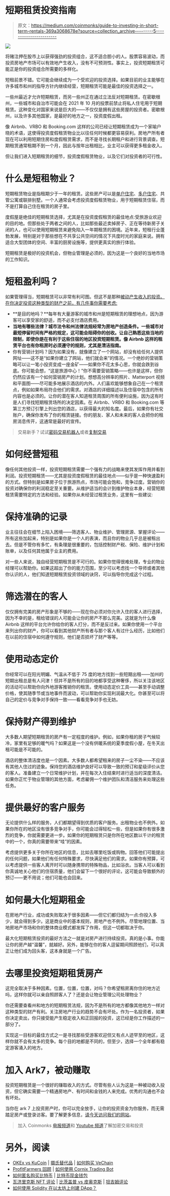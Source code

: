 # 短期租赁投资指南

> 原文：<https://medium.com/coinmonks/guide-to-investing-in-short-term-rentals-369a3068678e?source=collection_archive---------5----------------------->

![](img/0cb44782811f0f225aa447292a2b1d26.png)

将赌注押在股市上以获得强劲的投资组合，这不适合胆小的人。股票容易波动，而投资房地产市场可以有效地产生收入，没有不可预测性。事实上，投资短期租赁可能正是你的投资组合所需要的多样化。

短租前景不错。它可能会继续成为一个受欢迎的投资选择。如果目前的业主能够在许多城市和州的指导方针内继续经营，短期租赁可能是最佳的投资选择之一。

一些州最近才允许短期租赁，而另一些州正在通过立法反对短期租赁。在密歇根州，一些城市和自治市可能会在 2021 年 10 月的投票前禁止将私人住宅用于短期租赁。这种变化对国家来说是巨大的——不仅仅是拥有这些房屋的投资者。密歇根州，以及许多其他国家，是最好的地方之一，投资度假出租。

像 Airbnb、VRBO 和 Booking.com 这样的公司已经让短期租赁成为一个家喻户晓的术语，这使得投资度假租赁物业比以往任何时候都更容易获利。房地产所有者现在可以利用短期住房和度假租赁需求，而不是寻找长期租户和进行背景调查。短期租赁通常租期不到一个月，因此与按年出租相比，业主可以获得更多租金收入。

但让我们进入短期租赁的细节，投资度假租赁物业，以及它们对投资者的可行性。

# 什么是短租物业？

短期租赁物业是指租期少于一年的租赁。这些房产可以是[单户住宅](https://blog.ark7.com/property-update/ark7-expands-to-chandler-az/)、[多户住宅](https://blog.ark7.com/blog/memphis-multifamily/)、共管公寓或联排别墅。一个人通常会考虑投资度假租赁物业，用于短期租赁住宿，而不是打算自己住在租赁的房子里。

度假屋是绝佳的短期租赁选择，尤其是在投资度假租赁的最佳地点:受旅游业欢迎的目的地。但那些处于两者之间的人，比如那些最近卖掉房子、正在等待新房子关闭的人，也可以使用短期租赁来避免陷入一年期租赁的困境。近年来，短租行业蓬勃发展，特别是对于那些想在不共享公共空间的情况下共度时光的家庭来说。拥有适合大型团体的空间、丰富的厨房设施等，提供更真实的旅行体验。

短期租赁是极好的投资机会，但物业管理是必须的，因为这是一个良好的当地市场的工作知识。

# 短租盈利吗？

如果管理得当，短期租赁可以非常有利可图。但这不是那种[被动产生收入的投资。在你决定投资这种类型的财产之前，有几件事你需要考虑:](https://blog.ark7.com/blog/getting-started-on-ark7/)

*   **是目的地吗？**每年有大量游客的城市和州是短期租赁的理想地点，因为游客可以享受家的舒适，而不必支付酒店费用。
*   **当地有哪些法律？城市法令和州法律法规经常为房地产创造条件。一些城市对最短停留时间有严格的规定，这可能会阻碍你的创收。让自己熟悉这些当地的限制，即使你是在有利于这些住宿的地区投资短期租赁。像 Airbnb 这样的租赁平台也有你租房时必须遵守的规则，尤其是清洁指南。**
*   你有营销计划吗？因为如果没有，就像建立了一个网站，却没有给任何人提供网址——这不是“如果你建立了网站，他们就会来”的情况。一个绝妙的营销策略可以让一笔小投资变成一座金矿——如果你不花太多心思，你就会跌到谷底。你可能会想，“这是旅游中心！”你不需要营销策略——也许是这样，但你仍然应该有一个如何营销房产的计划。想想高分辨率的照片、Matterport 视频和平面图——尽可能多地展示酒店的内外。人们喜欢能够想象自己在一个租赁点，例如如果布局符合他们的需求。对酒店的详细描述以及住宿中包含的所有内容也是必须的。让你的潜在客人知道租赁周围的所有便利设施，因为这有时是人们寻找短期租赁场所的决定因素。在 Airbnb、VRBO 和 Booking.com 等第三方预订引擎上列出您的酒店，以获得最大的知名度。最后，如果你有社交账户，确保你发布了你的租赁链接。你的朋友、家人和未来的客人会把你的租房消息传开，这通常是最好的宣传。

> 交易新手？试试[密码交易机器人](/coinmonks/crypto-trading-bot-c2ffce8acb2a)或者[复制交易](/coinmonks/top-10-crypto-copy-trading-platforms-for-beginners-d0c37c7d698c)

# 如何经营短租

像任何其他投资一样，投资短期租赁需要一个强有力的战略来使其发挥作用并看到利润。投资短期租赁——尤其是投资度假租赁的最佳地点——似乎是一种快速盈利的方式。但特别是如果房子位于旅游热点，市场可能会饱和，竞争过度。营销你的投资对确保你的利润稳定至关重要。从维护适当的会计到维护物业本身，经营短期租赁需要特定的方法和经验。如果你从未经营过租赁业务，这里有一些建议:

# 保持准确的记录

业主往往会在细节上陷入困境——筛选客人、物业维护、管理房源、掌握评论——所有这些加起来，特别是如果你是一个人的表演，而且你的物业几乎总是被租出去。但是不管你有多忙，有条理是很重要的，包括控制财产税、保险、维护计划和账单，以及任何其他属于业主的费用。

对一些人来说，独自经营短期租赁是不可行的。如果你觉得很难处理，专业的物业经理可以帮助你。如果这超出了你的能力范围，至少可以考虑找一个导师或者其他你认识的人，他们知道短期租赁投资领域的诀窍，可以指导你完成这个过程。

# 筛选潜在的客人

仅仅拥有完美的房产形象是不够的——现在你必须对你允许入住的客人进行选择，因为不幸的是，租给错误的人可能会让你的房产不那么完美。这就是为什么像 Airbnb 这样的平台允许你给你的客人打分，而不是反过来。如果你使用一个平台来列出你的财产，你可以看到其他财产所有者与那个客人有过什么经历，比如他们在以前的住宿中如何遵守规则，他们是否损坏了财产等等。

# 使用动态定价

你经常可以在阳光明媚、气温从不低于 75 度的地方找到一些短期出租——加州的短期出租总是有人问津！但并不是所有的目的地都享受这种奢侈，所以关注该地区的活动可以帮助你向外地游客推销你的租赁。使用动态定价工具——甚至手动调整价格，使其随季节或当地事件而波动，可以帮助你实现利润最大化。你甚至可以将自己的定价与竞争对手保持一致——看看竞争对手也无妨。

# 保持财产得到维护

大多数人期望短期租赁的房产有一定程度的维护。例如，如果你租的房子气候较冷，家里有足够的暖气吗？如果这是一个没有供暖系统的夏季度假小屋，在冬天出租可能是不可能的。

酒店的整体清洁度也是一个因素。大多数人都希望租来的房子一尘不染——不应该有其他人住过的迹象。保持您的酒店维护良好可以导致一致的预订和星级评价从您的客人。准备建立一个日常维护计划，并在每次入住结束时进行适当的深度清洁。如果你正忙于物业管理的其他方面，考虑雇佣一个维护团队和清洁服务来处理这些任务。

# 提供最好的客户服务

无论提供什么样的服务，人们都期望得到优质的客户服务。出租物业也不例外。如果你所在的地区没有很多竞争对手，你可能会过得轻松一些，但是如果你有很多激烈的竞争，你就需要更进一步。如果你的短期租赁只是你所在地区数以千计的租赁中的一个，你真的需要带来“哇”的因素。

考虑提供更多关于你所在地区的信息，比如去哪里吃饭或购物。回答他们可能提出的任何问题，如果他们有任何特殊要求，尽快满足他们的需求。如果你有预算，可以考虑提供一些客人离开时可以随身携带的特殊物品，比如浴衣。当客人可以看到你真诚地关心他们的住宿质量，他们会留下一个很好的评论，这可能会导致额外的预订——更不用说；他们可能也会回来。

# 如何最大化短期租金

在房地产行业，成功或失败取决于很多因素——但它们都归结为一点:你投入多少，就会得到多少。这是商业中的基本规则，房地产也不例外。尽管地理位置、当地房地产市场和你的整体商业模式都发挥了作用，但这一切都取决于你。

最大化短期租赁投资的最好方法之一就是对房产进行持续投资。真的是小事。你能让你的房产越“温馨”，就越好。另外，能够在你的客人逗留期间照顾他们，可以真正让他们成为回头客，这本身就是一个广告。

# 去哪里投资短期租赁房产

这完全取决于多种因素。位置，位置，位置，对吗？你希望租房离你住的地方近吗，这样你就可以亲自照顾客人了？还是会让物业管理公司处理物业？

你还需要查看州和地方的短期租赁法规，因为不是所有的地方都像其他地方一样对这种类型的财产有利。关注房地产行业的趋势不会有坏处。作为一名投资者，如果你决定卖出，你只接受能产生稳定收入和正回报的投资，这已经是你工作描述的一部分了。

实现这一目标的最佳方式之一是寻找那些受游客欢迎但又有点人迹罕至的地区，这样你就不会有太多的竞争。每个目的地都是不同的，但至少，选择一个全年都有稳定游客涌入的地方。

# 加入 Ark7，被动赚取

投资短期租赁是一个很好的赚取收入的方式。尽管有些人认为这是一种被动收入投资，但它确实需要一个精通房地产、有时间和金钱的人来完成。优秀的沟通也不会有坏处。

当你在 ark 7 上投资房产时，你可以完全放手，让你的投资资金为你服务，而无需踏足房产或登录访客。要了解更多信息，[请今天访问我们的网站](https://www.ark7.com/contact)。

> 加入 Coinmonks [电报频道](https://t.me/coincodecap)和 [Youtube 频道](https://www.youtube.com/c/coinmonks/videos)了解加密交易和投资

# 另外，阅读

*   [OKEx vs KuCoin](https://coincodecap.com/okex-kucoin) | [摄氏替代品](https://coincodecap.com/celsius-alternatives) | [如何购买 VeChain](https://coincodecap.com/buy-vechain)
*   [ProfitFarmers 回顾](https://coincodecap.com/profitfarmers-review) | [如何使用 Cornix Trading Bot](https://coincodecap.com/cornix-trading-bot)
*   [如何匿名购买比特币](https://coincodecap.com/buy-bitcoin-anonymously) | [比特币现金钱包](https://coincodecap.com/bitcoin-cash-wallets)
*   [瓦济里克斯 NFT 评论](https://coincodecap.com/wazirx-nft-review) | [比茨盖普 vs 皮奥克斯](https://coincodecap.com/bitsgap-vs-pionex) | [坦吉姆评论](https://coincodecap.com/tangem-wallet-review)
*   [如何使用 Solidity 在以太坊上创建 DApp？](https://coincodecap.com/create-a-dapp-on-ethereum-using-solidity)